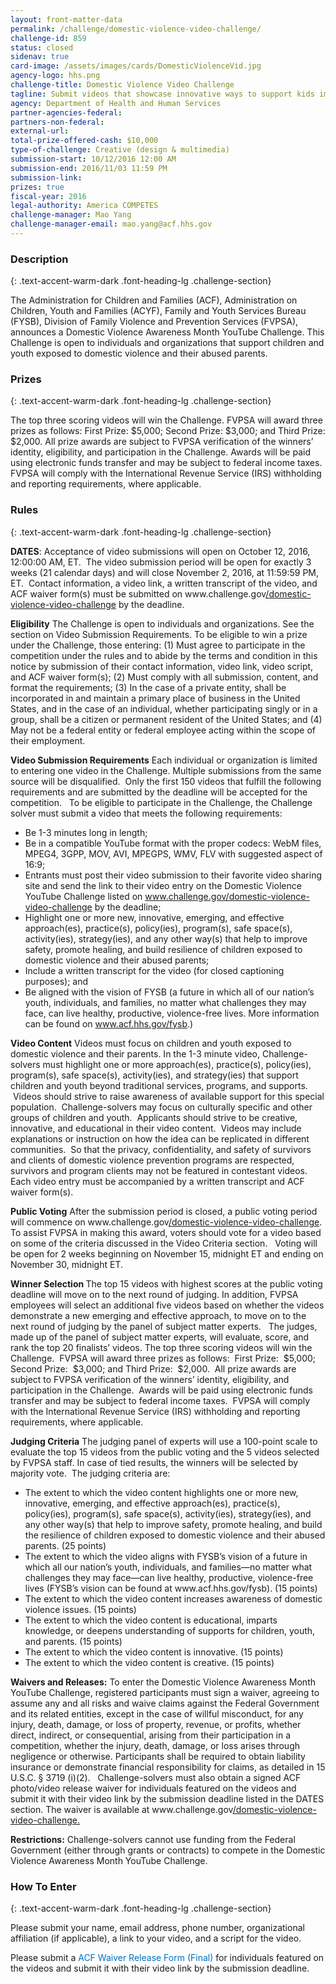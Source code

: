```yaml
---
layout: front-matter-data
permalink: /challenge/domestic-violence-video-challenge/
challenge-id: 859
status: closed
sidenav: true
card-image: /assets/images/cards/DomesticViolenceVid.jpg
agency-logo: hhs.png
challenge-title: Domestic Violence Video Challenge
tagline: Submit videos that showcase innovative ways to support kids impacted by domestic violence
agency: Department of Health and Human Services
partner-agencies-federal: 
partners-non-federal: 
external-url:
total-prize-offered-cash: $10,000
type-of-challenge: Creative (design & multimedia)
submission-start: 10/12/2016 12:00 AM
submission-end: 2016/11/03 11:59 PM
submission-link:  
prizes: true
fiscal-year: 2016
legal-authority: America COMPETES
challenge-manager: Mao Yang
challenge-manager-email: mao.yang@acf.hhs.gov
---
```




<!-- Description start -->
### Description
{: .text-accent-warm-dark .font-heading-lg .challenge-section}
<p>The Administration for Children and Families (ACF), Administration on Children, Youth and Families (ACYF), Family and Youth Services Bureau (FYSB), Division of Family Violence and Prevention Services (FVPSA), announces a Domestic Violence Awareness Month YouTube Challenge. This Challenge is open to individuals and organizations that support children and youth exposed to domestic violence and their abused parents.</p>

<!-- Prizes start -->
### Prizes
{: .text-accent-warm-dark .font-heading-lg .challenge-section}

The top three scoring videos will win the Challenge. FVPSA will award three prizes as follows: First Prize: $5,000; Second Prize: $3,000; and Third Prize: $2,000. All prize awards are subject to FVPSA verification of the winners’ identity, eligibility, and participation in the Challenge. Awards will be paid using electronic funds transfer and may be subject to federal income taxes. FVPSA will comply with the International Revenue Service (IRS) withholding and reporting requirements, where applicable.

<!-- Rules start -->
### Rules 
{: .text-accent-warm-dark .font-heading-lg .challenge-section}
<p><strong>DATES</strong>: Acceptance of video submissions will open on October 12, 2016, 12:00:00 AM, ET. &nbsp;The video submission period will be open for exactly 3 weeks (21 calendar days) and will close November 2, 2016, at 11:59:59 PM, ET.&nbsp;&nbsp;Contact information, a video link, a written transcript of the video, and ACF waiver form(s)&nbsp;must be submitted on www.challenge.gov<u>/domestic-violence-video-challenge</u> by the deadline.</p>
<p><strong>Eligibility</strong> The Challenge is open to individuals and organizations. See the section on Video Submission Requirements. To be eligible to win a prize under the Challenge, those entering: (1) Must&nbsp;agree&nbsp;to participate in the competition under the rules and to abide by the terms and condition&nbsp;in this notice by submission of their contact information, video link,&nbsp;video script, and ACF waiver form(s); (2) Must comply with all submission, content, and format the requirements; (3) In the case of a private entity, shall be incorporated in and maintain a primary place of business in the United States, and in the case of an individual, whether participating singly or in a group, shall be a citizen or permanent resident of the United States; and (4) May not be a federal entity or federal employee acting within the scope of their employment.</p>
<p><strong>Video Submission Requirements</strong> Each individual or organization is limited to entering one video in the Challenge. Multiple submissions from the same source will be disqualified. &nbsp;Only the first 150 videos that fulfill the following requirements and are submitted by the deadline will be accepted for the competition. &nbsp; To be eligible to participate in the Challenge, the Challenge solver must submit a video that meets the following requirements:</p>
<ul>
<li>Be 1-3 minutes long in length;</li>
<li>Be in a compatible YouTube format with the proper codecs: WebM files, MPEG4, 3GPP, MOV, AVI, MPEGPS, WMV, FLV with suggested aspect of 16:9;</li>
<li>Entrants must post their video submission to their favorite video sharing site and send the link to their video entry on the Domestic Violence YouTube Challenge listed on <a href="http://www.challenge.gov/domestic-violence-video-challenge">www.challenge.gov/domestic-violence-video-challenge</a> by the deadline;</li>
<li>Highlight one or more new, innovative, emerging, and effective approach(es), practice(s), policy(ies), program(s), safe space(s), activity(ies), strategy(ies), and any other way(s) that help to improve safety, promote healing, and build resilience of children exposed to domestic violence and their abused parents;</li>
<li>Include a written transcript for the video (for closed captioning purposes); and</li>
<li>Be aligned with the vision of FYSB (a future in which all of our nation&rsquo;s youth, individuals, and families, no matter what challenges they may face, can live healthy, productive, violence-free lives. More information can be found on <a href="http://www.acf.hhs.gov/fysb">www.acf.hhs.gov/fysb</a>.)</li>
</ul>
<p><strong>Video Content</strong> Videos must focus on children and youth exposed to domestic violence and their parents. In the 1-3 minute video, Challenge-solvers must highlight one or more approach(es), practice(s), policy(ies), program(s), safe space(s), activity(ies), and strategy(ies) that support children and youth beyond traditional services, programs, and supports. &nbsp;Videos should strive to raise awareness of available support for this special population. &nbsp;Challenge-solvers may focus on culturally specific and other groups of children and youth. &nbsp;Applicants should strive to be creative, innovative, and educational in their video content. &nbsp;Videos may include explanations or instruction on how the idea can be replicated in different communities. &nbsp;So that the privacy, confidentiality, and safety of survivors and clients of domestic violence prevention programs are respected, survivors and program clients may not be featured in contestant videos. &nbsp; Each video entry must be accompanied by a written transcript and ACF waiver form(s).</p>
<p><strong>Public Voting</strong> After the submission period is closed, a public voting period will commence on www.challenge.gov<u>/domestic-violence-video-challenge</u>. To assist FVPSA in making this award, voters should vote for a video based on some of the criteria discussed in the Video Criteria section. &nbsp; Voting will be open for 2 weeks beginning on November 15, midnight ET and ending on November 30, midnight ET.</p>
<p><strong>Winner Selection </strong> The top 15 videos with highest scores at the public voting deadline will move on to the next round of judging. In addition, FVPSA employees will select an additional five videos based on whether the videos demonstrate a new emerging and effective approach, to move on to the next round of judging by the panel of subject matter experts. &nbsp; The judges, made up of the panel of subject matter experts, will evaluate, score, and rank the top 20 finalists&rsquo; videos. The top three scoring videos will win the Challenge. &nbsp;FVPSA will award three prizes as follows: &nbsp;First Prize: &nbsp;$5,000; Second Prize: &nbsp;$3,000; and Third Prize: &nbsp;$2,000. &nbsp;All prize awards are subject to FVPSA verification of the winners&rsquo; identity, eligibility, and participation in the Challenge. &nbsp;Awards will be paid using electronic funds transfer and may be subject to federal income taxes. &nbsp;FVPSA will comply with the International Revenue Service (IRS) withholding and reporting requirements, where applicable.</p>
<p><strong>Judging Criteria</strong> The judging panel of experts will use a 100-point scale to evaluate the top 15 videos from the public voting and the 5 videos selected by FVPSA staff. In case of tied results, the winners will be selected by majority vote. &nbsp;The judging criteria are:</p>
<ul>
<li>The extent to which the video content highlights one or more new, innovative, emerging, and effective approach(es), practice(s), policy(ies), program(s), safe space(s), activity(ies), strategy(ies), and any other way(s) that help to improve safety, promote healing, and build the resilience of children exposed to domestic violence and their abused parents. (25 points)</li>
<li>The extent to which the video aligns with FYSB&rsquo;s vision of a future in which all our nation&rsquo;s youth, individuals, and families&mdash;no matter what challenges they may face&mdash;can live healthy, productive, violence-free lives (FYSB&rsquo;s vision can be found at www.acf.hhs.gov/fysb). (15 points)</li>
<li>The extent to which the video content increases awareness of domestic violence issues. (15 points)</li>
<li>The extent to which the video content is educational, imparts knowledge, or deepens understanding of supports for children, youth, and parents. (15 points)</li>
<li>The extent to which the video content is innovative. (15 points)</li>
<li>The extent to which the video content is creative. (15 points)</li>
</ul>
<p><strong>Waivers and Releases:</strong> To enter the Domestic Violence Awareness Month YouTube Challenge, registered participants must sign a waiver, agreeing to assume any and all risks and waive claims against the Federal Government and its related entities, except in the case of willful misconduct, for any injury, death, damage, or loss of property, revenue, or profits, whether direct, indirect, or consequential, arising from their participation in a competition, whether the injury, death, damage, or loss arises through negligence or otherwise. Participants shall be required to obtain liability insurance or demonstrate financial responsibility for claims, as detailed in 15 U.S.C. &sect; 3719 (i)(2). &nbsp; Challenge-solvers must also obtain a signed ACF photo/video release waiver for individuals featured on the videos and submit it with their video link by the submission deadline listed in the DATES section. The waiver is available at www.challenge.gov<u>/domestic-violence-video-challenge.</u></p>
<p><strong>Restrictions:</strong> Challenge-solvers cannot use funding from the Federal Government (either through grants or contracts) to compete in the Domestic Violence Awareness Month YouTube Challenge.</p>

<!--  How To Enter start -->
### How To Enter
{: .text-accent-warm-dark .font-heading-lg .challenge-section}

<p>Please submit your name, email address, phone number, organizational affiliation (if applicable), a link to your video, and a script for the video.</p>
<p>Please submit a&nbsp;<a style="box-sizing: border-box; background-color: transparent; color: #0071bc; text-decoration-line: none;" href="https://web.archive.org/web/20170609145312/https://s3.amazonaws.com/challenge-gov/wp-content/uploads/2016/09/ACF-Waiver-Release-Form-Final.pdf">ACF Waiver Release Form (Final)</a>&nbsp;for individuals featured on the videos and submit it with their video link by the submission deadline.</p>
